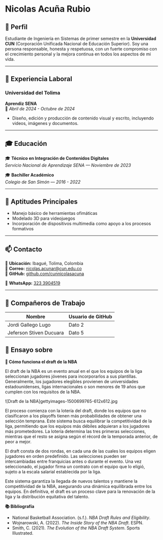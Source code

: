 # Nicolas Acuña Rubio

## 📌 Perfil
Estudiante de Ingeniería en Sistemas de primer semestre en la **Universidad CUN** (Corporación Unificada Nacional de Educación Superior).
Soy una persona responsable, honesta y respetuosa, con un fuerte compromiso con el crecimiento personal y la mejora continua en todos los aspectos de mi vida.

---

## 💼 Experiencia Laboral

### **Universidad del Tolima**  
**Aprendiz SENA**  
📅 *Abril de 2024 - Octubre de 2024*  
- Diseño, edición y producción de contenido visual y escrito, incluyendo videos, imágenes y documentos.

---

## 🎓 Educación

🎓 **Técnico en Integración de Contenidos Digitales**  
*Servicio Nacional de Aprendizaje SENA — Noviembre de 2023*

🎓 **Bachiller Académico**  
*Colegio de San Simón — 2016 - 2022*

---

## 🚀 Aptitudes Principales
- Manejo básico de herramientas ofimáticas
- Modelado 3D para videojuegos
- Incorporación de dispositivos multimedia como apoyo a los procesos formativos

---

## 📫 Contacto

📍 **Ubicación:** Ibagué, Tolima, Colombia  
📧 **Correo:** [nicolas.acunar@cun.edu.co](mailto:nicolas.acunar@cun.edu.co)  
🔗 **GitHub:** [github.com/cunnicolasacuna](https://github.com/cunnicolasacuna)

📱 **WhatsApp:** [323 3904519](tel:3233904519)

---

## 👥 Compañeros de Trabajo

| Nombre                  | Usuario de GitHub     |
|----------               |-----------------------|
| Jordi Gallego Lugo      | Dato 2                |
| Jeferson Stiven Ducuara | Dato 5                |

## 📝 Ensayo sobre

**🏀 Cómo funciona el draft de la NBA**

El draft de la NBA es un evento anual en el que los equipos de la liga seleccionan jugadores jóvenes para incorporarlos a sus plantillas. Generalmente, los jugadores elegibles provienen de universidades estadounidenses, ligas internacionales o son menores de 19 años que cumplen con los requisitos de la NBA.

![Draft de la NBA]gettyimages-1500699765-612x612.jpg

El proceso comienza con la lotería del draft, donde los equipos que no clasificaron a los playoffs tienen más probabilidades de obtener una selección temprana. Este sistema busca equilibrar la competitividad de la liga, permitiendo que los equipos más débiles adquieran a los jugadores más prometedores. La lotería determina las tres primeras selecciones, mientras que el resto se asigna según el récord de la temporada anterior, de peor a mejor.

El draft consta de dos rondas, en cada una de las cuales los equipos eligen jugadores en orden predefinido. Las selecciones pueden ser intercambiadas entre franquicias antes o durante el evento. Una vez seleccionado, el jugador firma un contrato con el equipo que lo eligió, sujeto a la escala salarial establecida por la liga.

Este sistema garantiza la llegada de nuevos talentos y mantiene la competitividad de la NBA, asegurando una dinámica equilibrada entre los equipos. En definitiva, el draft es un proceso clave para la renovación de la liga y la distribución equitativa del talento.

**📚 Bibliografía**

- National Basketball Association. (s.f.). *NBA Draft Rules and Eligibility*.
- Wojnarowski, A. (2022). *The Inside Story of the NBA Draft*. ESPN.
- Smith, C. (2021). *The Evolution of the NBA Draft System*. Sports Illustrated.
